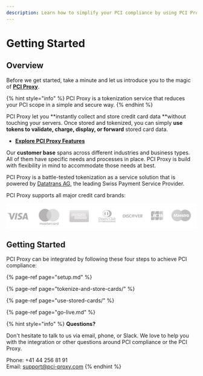 ```yaml
---
description: Learn how to simplify your PCI compliance by using PCI Proxy.
---
```


# Getting Started

## Overview

Before we get started, take a minute and let us introduce you to the magic of [**PCI Proxy**](https://www.pci-proxy.com).

{% hint style="info" %}
PCI Proxy is a tokenization service that reduces your PCI scope in a simple and secure way.
{% endhint %}

PCI Proxy let you **instantly collect and store credit card data **without touching your servers. Once stored and tokenized, you can simply **use tokens to validate, charge, display, or forward** stored card data.

* [**Explore PCI Proxy Features**](https://www.pci-proxy.com/pci-proxy/features/)

Our **customer base** spans across different industries and business types. All of them have specific needs and processes in place. PCI Proxy is build with flexibility in mind to accommodate those needs at best.

PCI Proxy is a battle-tested tokenization as a service solution that is powered by [Datatrans AG](https://www.datatrans.ch/), the leading Swiss Payment Service Provider.

PCI Proxy supports all major credit card brands:

![](.gitbook/assets/card-brands.jpg)

## Getting Started

PCI Proxy can be integrated by following these four steps to achieve PCI compliance:

{% page-ref page="setup.md" %}

{% page-ref page="tokenize-and-store-cards/" %}

{% page-ref page="use-stored-cards/" %}

{% page-ref page="go-live.md" %}

{% hint style="info" %}
**Questions?**

Don't hesitate to talk to us via email, phone, or Slack. We love to help you with the integration or other questions around PCI compliance or the PCI Proxy.

Phone: +41 44 256 81 91  
Email: [support@pci-proxy.com](mailto:support@pci-proxy.com)
{% endhint %}



